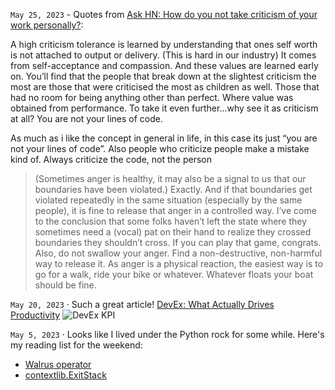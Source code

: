 `May 25, 2023` - Quotes from [Ask HN: How do you not take criticism of your work personally?](https://news.ycombinator.com/item?id=36056299):

A high criticism tolerance is learned by understanding that ones self worth is not attached to output or delivery.
(This is hard in our industry) It comes from self-acceptance and compassion.
And these values are learned early on.
You’ll find that the people that break down at the slightest criticism the most are those that were criticised the most as children as well.
Those that had no room for being anything other than perfect.
Where value was obtained from performance.
To take it even further...why see it as criticism at all? You are not your lines of code.

As much as i like the concept in general in life, in this case its just “you are not your lines of code”.
Also people who criticize people make a mistake kind of.
Always criticize the code, not the person

> (Sometimes anger is healthy, it may also be a signal to us that our boundaries have been violated.)
Exactly.
And if that boundaries get violated repeatedly in the same situation (especially by the same people), it is fine to release that anger in a controlled way.
I’ve come to the conclusion that some folks haven’t left the state where they sometimes need a (vocal) pat on their hand to realize they crossed boundaries they shouldn’t cross.
If you can play that game, congrats.
Also, do not swallow your anger.
Find a non-destructive, non-harmful way to release it.
As anger is a physical reaction, the easiest way is to go for a walk, ride your bike or whatever.
Whatever floats your boat should be fine.

`May 20, 2023` · Such a great article!
[DevEx: What Actually Drives Productivity](https://queue.acm.org/detail.cfm?id=3595878)
![DevEx KPI](/16_life/images/dx-kpi.png)

`May 5, 2023` · Looks like I lived under the Python rock for some while. Here's my reading list for the weekend:
- [Walrus operator](https://realpython.com/python-walrus-operator/)
- [contextlib.ExitStack](https://docs.python.org/3/library/contextlib.html#contextlib.ExitStack)
